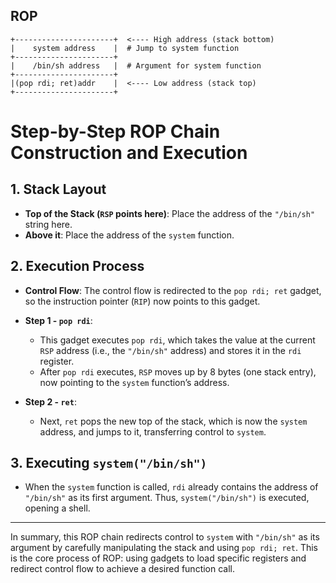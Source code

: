 ## ROP

```
+----------------------+  <---- High address (stack bottom)         
|    system address    |  # Jump to system function
+----------------------+
|    /bin/sh address   |  # Argument for system function
+----------------------+
|(pop rdi; ret)addr    |  <---- Low address (stack top)     
+----------------------+
```

# Step-by-Step ROP Chain Construction and Execution

## 1. Stack Layout
   - **Top of the Stack (`RSP` points here)**: Place the address of the `"/bin/sh"` string here.
   - **Above it**: Place the address of the `system` function.

## 2. Execution Process
   - **Control Flow**: The control flow is redirected to the `pop rdi; ret` gadget, so the instruction pointer (`RIP`) now points to this gadget.
   
   - **Step 1 - `pop rdi`**: 
     - This gadget executes `pop rdi`, which takes the value at the current `RSP` address (i.e., the `"/bin/sh"` address) and stores it in the `rdi` register.
     - After `pop rdi` executes, `RSP` moves up by 8 bytes (one stack entry), now pointing to the `system` function’s address.

   - **Step 2 - `ret`**: 
     - Next, `ret` pops the new top of the stack, which is now the `system` address, and jumps to it, transferring control to `system`.

## 3. Executing `system("/bin/sh")`
   - When the `system` function is called, `rdi` already contains the address of `"/bin/sh"` as its first argument. Thus, `system("/bin/sh")` is executed, opening a shell.

---

In summary, this ROP chain redirects control to `system` with `"/bin/sh"` as its argument by carefully manipulating the stack and using `pop rdi; ret`. This is the core process of ROP: using gadgets to load specific registers and redirect control flow to achieve a desired function call.
